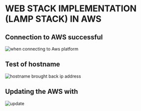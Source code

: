 # WEB STACK IMPLEMENTATION (LAMP STACK) IN AWS
##  Connection to AWS successful
![when connecting to Aws platform](https://github.com/koleshky1/fajana.kb.pbl/assets/44333161/81eb29fa-92bb-45d3-92d9-a2604e307b59)
## Test of hostname
![hostname brought back ip address](https://github.com/koleshky1/fajana.kb.pbl/assets/44333161/29c26d0d-deb7-42d0-aefe-cbcd99910757)
## Updating the AWS with 
![update](https://github.com/koleshky1/fajana.kb.pbl/assets/44333161/8a56fce6-7a84-454e-af0c-c5f2e3da0255)
